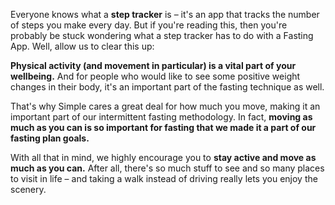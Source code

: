 Everyone knows what a **step tracker** is – it's an app that tracks the number of steps you make every day. But if you're reading this, then you're probably be stuck wondering what a step tracker has to do with a Fasting App. Well, allow us to clear this up:

**Physical activity (and movement in particular) is a vital part of your wellbeing.** And for people who would like to see some positive weight changes in their body, it's an important part of the fasting technique as well.

That's why Simple cares a great deal for how much you move, making it an important part of our intermittent fasting methodology. In fact, **moving as much as you can is so important for fasting that we made it a part of our fasting plan goals.**

With all that in mind, we highly encourage you to **stay active and move as much as you can.** After all, there's so much stuff to see and so many places to visit in life – and taking a walk instead of driving really lets you enjoy the scenery.